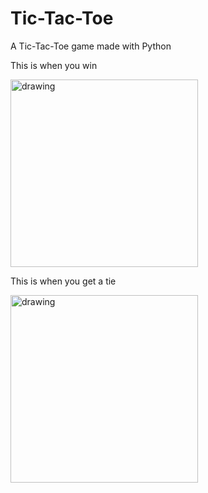 # Tic-Tac-Toe
A Tic-Tac-Toe game made with Python

This is when you win

<img src="https://github.com/Realxxmonkey/Tic-Tac-Toe/blob/master/Tic-Tac-Toe-1.png" alt="drawing" width="300"/>

This is when you get a tie

<img src="https://github.com/Realxxmonkey/Tic-Tac-Toe/blob/master/Tic-Tac-Toe-2.png" alt="drawing" width="300"/>
